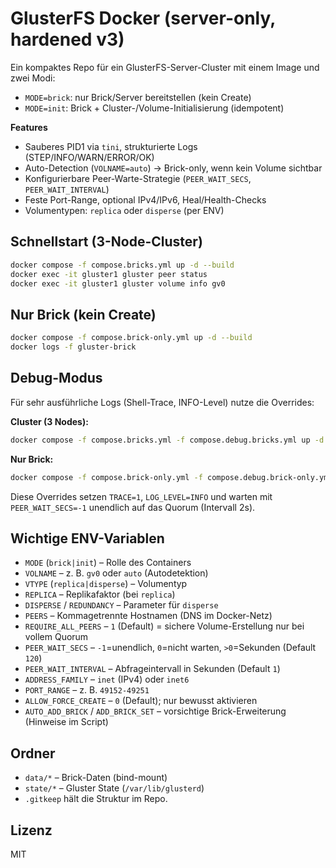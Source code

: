 # GlusterFS Docker (server-only, hardened v3)

Ein kompaktes Repo für ein GlusterFS-Server-Cluster mit einem Image und zwei Modi:
- `MODE=brick`: nur Brick/Server bereitstellen (kein Create)
- `MODE=init`: Brick + Cluster-/Volume-Initialisierung (idempotent)

**Features**
- Sauberes PID1 via `tini`, strukturierte Logs (STEP/INFO/WARN/ERROR/OK)
- Auto-Detection (`VOLNAME=auto`) → Brick-only, wenn kein Volume sichtbar
- Konfigurierbare Peer-Warte-Strategie (`PEER_WAIT_SECS`, `PEER_WAIT_INTERVAL`)
- Feste Port-Range, optional IPv4/IPv6, Heal/Health-Checks
- Volumentypen: `replica` oder `disperse` (per ENV)

## Schnellstart (3-Node-Cluster)
```bash
docker compose -f compose.bricks.yml up -d --build
docker exec -it gluster1 gluster peer status
docker exec -it gluster1 gluster volume info gv0
```

## Nur Brick (kein Create)
```bash
docker compose -f compose.brick-only.yml up -d --build
docker logs -f gluster-brick
```

## Debug-Modus
Für sehr ausführliche Logs (Shell-Trace, INFO-Level) nutze die Overrides:

**Cluster (3 Nodes):**
```bash
docker compose -f compose.bricks.yml -f compose.debug.bricks.yml up -d --build
```

**Nur Brick:**
```bash
docker compose -f compose.brick-only.yml -f compose.debug.brick-only.yml up -d --build
```

Diese Overrides setzen `TRACE=1`, `LOG_LEVEL=INFO` und warten mit `PEER_WAIT_SECS=-1` unendlich auf das Quorum (Intervall 2s).

## Wichtige ENV-Variablen
- `MODE` (`brick|init`) – Rolle des Containers
- `VOLNAME` – z. B. `gv0` oder `auto` (Autodetektion)
- `VTYPE` (`replica|disperse`) – Volumentyp
- `REPLICA` – Replikafaktor (bei `replica`)
- `DISPERSE` / `REDUNDANCY` – Parameter für `disperse`
- `PEERS` – Kommagetrennte Hostnamen (DNS im Docker-Netz)
- `REQUIRE_ALL_PEERS` – `1` (Default) = sichere Volume-Erstellung nur bei vollem Quorum
- `PEER_WAIT_SECS` – `-1`=unendlich, `0`=nicht warten, `>0`=Sekunden (Default `120`)
- `PEER_WAIT_INTERVAL` – Abfrageintervall in Sekunden (Default `1`)
- `ADDRESS_FAMILY` – `inet` (IPv4) oder `inet6`
- `PORT_RANGE` – z. B. `49152-49251`
- `ALLOW_FORCE_CREATE` – `0` (Default); nur bewusst aktivieren
- `AUTO_ADD_BRICK` / `ADD_BRICK_SET` – vorsichtige Brick-Erweiterung (Hinweise im Script)

## Ordner
- `data/*` – Brick-Daten (bind-mount)
- `state/*` – Gluster State (`/var/lib/glusterd`)
- `.gitkeep` hält die Struktur im Repo.

## Lizenz
MIT

